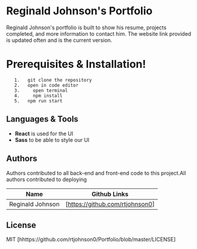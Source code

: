 # Reginald Johnson's Portfolio



Reginald Johnson's portfolio is built to show his resume, projects completed, and more information to contact him. The website link provided is updated often and is the current version. 



# Prerequisites & Installation!
```
   1.   git clone the repository
   2.   open in code editor
   3.     open terminal
   4.     npm install
   5.   npm run start
  ```


##  Languages & Tools
  - __React__ is used for the UI
  - __Sass__ to be able to style our UI



## Authors

Authors contributed to all back-end and front-end code to this project.All authors contributed to deploying

| Name | Github Links |
| ------ | ------ |
| Reginald Johnson | [https://github.com/rtjohnson0] |




License
----

MIT [hhttps://github.com/rtjohnson0/Portfolio/blob/master/LICENSE]



   
